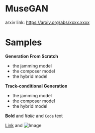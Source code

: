 # MuseGAN
arxiv link: https://arxiv.org/abs/xxxx.xxxx

# Samples

**Generation From Scratch**
- the jamming model
- the composer model
- the hybrid model

**Track-conditional Generation**
- the jamming model
- the composer model
- the hybrid model


**Bold** and _Italic_ and `Code` text

[Link](url) and ![Image](src)
